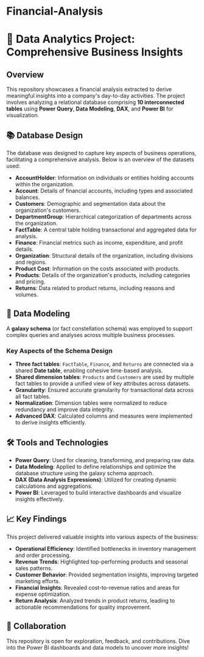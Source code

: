 # Financial-Analysis
# 🚀 Data Analytics Project: Comprehensive Business Insights  

## Overview  
This repository showcases a financial analysis extracted to derive meaningful insights into a company's day-to-day activities. The project involves analyzing a relational database comprising **10 interconnected tables** using **Power Query**, **Data Modeling**, **DAX**, and **Power BI** for visualization.  

## 📚 Database Design  
The database was designed to capture key aspects of business operations, facilitating a comprehensive analysis. Below is an overview of the datasets used:  

- **AccountHolder**: Information on individuals or entities holding accounts within the organization.  
- **Account**: Details of financial accounts, including types and associated balances.  
- **Customers**: Demographic and segmentation data about the organization's customers.  
- **DepartmentGroup**: Hierarchical categorization of departments across the organization.  
- **FactTable**: A central table holding transactional and aggregated data for analysis.  
- **Finance**: Financial metrics such as income, expenditure, and profit details.  
- **Organization**: Structural details of the organization, including divisions and regions.  
- **Product Cost**: Information on the costs associated with products.  
- **Products**: Details of the organization's products, including categories and pricing.  
- **Returns**: Data related to product returns, including reasons and volumes.  

## 🔗 Data Modeling  
A **galaxy schema** (or fact constellation schema) was employed to support complex queries and analyses across multiple business processes.  

### Key Aspects of the Schema Design  
- **Three fact tables**: `FactTable`, `Finance`, and `Returns` are connected via a shared **Date table**, enabling cohesive time-based analysis.  
- **Shared dimension tables**: `Products` and `Customers` are used by multiple fact tables to provide a unified view of key attributes across datasets.  
- **Granularity**: Ensured accurate granularity for transactional data across all fact tables.  
- **Normalization**: Dimension tables were normalized to reduce redundancy and improve data integrity.  
- **Advanced DAX**: Calculated columns and measures were implemented to derive insights efficiently.  

## 🛠 Tools and Technologies  
- **Power Query**: Used for cleaning, transforming, and preparing raw data.  
- **Data Modeling**: Applied to define relationships and optimize the database structure using the galaxy schema approach.  
- **DAX (Data Analysis Expressions)**: Utilized for creating dynamic calculations and aggregations.  
- **Power BI**: Leveraged to build interactive dashboards and visualize insights effectively.  

## 📈 Key Findings  
This project delivered valuable insights into various aspects of the business:  

- **Operational Efficiency**: Identified bottlenecks in inventory management and order processing.  
- **Revenue Trends**: Highlighted top-performing products and seasonal sales patterns.  
- **Customer Behavior**: Provided segmentation insights, improving targeted marketing efforts.  
- **Financial Insights**: Revealed cost-to-revenue ratios and areas for expense optimization.  
- **Return Analysis**: Analyzed trends in product returns, leading to actionable recommendations for quality improvement.  

## 🤝 Collaboration  
This repository is open for exploration, feedback, and contributions. Dive into the Power BI dashboards and data models to uncover more insights!  
